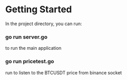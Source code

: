 # Getting Started

In the project directory, you can run:

### go run server.go

to run the main application

### go run pricetest.go

run to listen to the BTCUSDT price from binance socket
